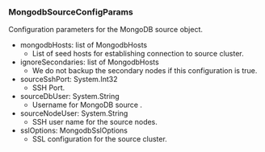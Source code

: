 ### MongodbSourceConfigParams
Configuration parameters for the MongoDB source object.

- mongodbHosts: list of MongodbHosts
  - List of seed hosts for establishing connection to source cluster.
- ignoreSecondaries: list of MongodbHosts
  - We do not backup the secondary nodes if this configuration is true.
- sourceSshPort: System.Int32
  - SSH Port.
- sourceDbUser: System.String
  - Username for MongoDB source .
- sourceNodeUser: System.String
  - SSH user name for the source nodes.
- sslOptions: MongodbSslOptions
  - SSL configuration for the source cluster.
